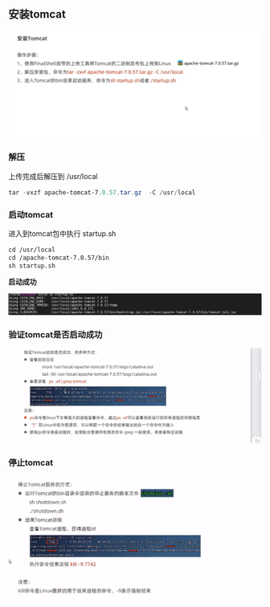 ## 安装tomcat

![](img/Snipaste_2023-04-04_11-33-51.png)

### 解压

上传完成后解压到 /usr/local

```powershell
tar -vxzf apache-tomcat-7.0.57.tar.gz  -C /usr/local
```

### 启动tomcat

进入到tomcat包中执行 startup.sh

```
cd /usr/local
cd /apache-tomcat-7.0.57/bin
sh startup.sh
```

**启动成功**

![](img/Snipaste_2023-04-04_11-37-39.png)





### 验证tomcat是否启动成功

![](img/Snipaste_2023-04-04_11-38-08.png)

### 停止tomcat

![](img/Snipaste_2023-04-04_11-39-00.png)